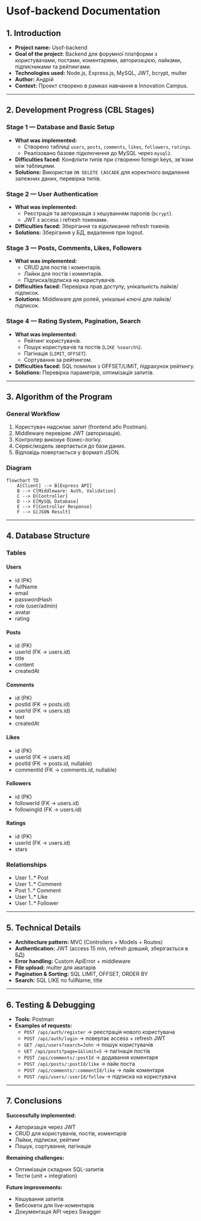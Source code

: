 # Usof-backend Documentation

## 1. Introduction
- **Project name:** Usof-backend  
- **Goal of the project:** Backend для форумної платформи з користувачами, постами, коментарями, авторизацією, лайками, підписниками та рейтингами.  
- **Technologies used:** Node.js, Express.js, MySQL, JWT, bcrypt, multer  
- **Author:** Андрій  
- **Context:** Проект створено в рамках навчання в Innovation Campus.

---

## 2. Development Progress (CBL Stages)

### Stage 1 — Database and Basic Setup
- **What was implemented:**  
  - Створено таблиці `users`, `posts`, `comments`, `likes`, `followers`, `ratings`.  
  - Реалізовано базове підключення до MySQL через `mysql2`.  
- **Difficulties faced:** Конфлікти типів при створенні foreign keys, зв'язки між таблицями.  
- **Solutions:** Використав `ON DELETE CASCADE` для коректного видалення залежних даних, перевірка типів.

### Stage 2 — User Authentication
- **What was implemented:**  
  - Реєстрація та авторизація з хешуванням паролів (`bcrypt`).  
  - JWT з access і refresh токенами.  
- **Difficulties faced:** Зберігання та відкликання refresh токенів.  
- **Solutions:** Зберігання у БД, видалення при logout.

### Stage 3 — Posts, Comments, Likes, Followers
- **What was implemented:**  
  - CRUD для постів і коментарів.  
  - Лайки для постів і коментарів.  
  - Підписка/відписка на користувачів.  
- **Difficulties faced:** Перевірка прав доступу, унікальність лайків/підписок.  
- **Solutions:** Middleware для ролей, унікальні ключі для лайків/підписок.

### Stage 4 — Rating System, Pagination, Search
- **What was implemented:**  
  - Рейтинг користувачів.  
  - Пошук користувачів та постів (`LIKE %search%`).  
  - Пагінація (`LIMIT`, `OFFSET`).  
  - Сортування за рейтингом.  
- **Difficulties faced:** SQL помилки з OFFSET/LIMIT, підрахунок рейтингу.  
- **Solutions:** Перевірка параметрів, оптимізація запитів.

---

## 3. Algorithm of the Program

### General Workflow
1. Користувач надсилає запит (frontend або Postman).
2. Middleware перевіряє JWT (авторизація).
3. Контролер виконує бізнес-логіку.
4. Сервіс/модель звертається до бази даних.
5. Відповідь повертається у форматі JSON.

### Diagram
```mermaid
flowchart TD
    A[Client] --> B[Express API]
    B --> C[Middleware: Auth, Validation]
    C --> D[Controller]
    D --> E[MySQL Database]
    E --> F[Controller Response]
    F --> G[JSON Result]
```

---

## 4. Database Structure

### Tables

#### Users
- id (PK)
- fullName
- email
- passwordHash
- role (user/admin)
- avatar
- rating

#### Posts
- id (PK)
- userId (FK → users.id)
- title
- content
- createdAt

#### Comments
- id (PK)
- postId (FK → posts.id)
- userId (FK → users.id)
- text
- createdAt

#### Likes
- id (PK)
- userId (FK → users.id)
- postId (FK → posts.id, nullable)
- commentId (FK → comments.id, nullable)

#### Followers
- id (PK)
- followerId (FK → users.id)
- followingId (FK → users.id)

#### Ratings
- id (PK)
- userId (FK → users.id)
- stars

### Relationships
- User 1..* Post
- User 1..* Comment
- Post 1..* Comment
- User 1..* Like
- User 1..* Follower

---

## 5. Technical Details

- **Architecture pattern:** MVC (Controllers + Models + Routes)
- **Authentication:** JWT (access 15 min, refresh довший, зберігається в БД)
- **Error handling:** Custom ApiError + middleware
- **File upload:** multer для аватарів
- **Pagination & Sorting:** SQL LIMIT, OFFSET, ORDER BY
- **Search:** SQL LIKE по fullName, title

---

## 6. Testing & Debugging

- **Tools:** Postman
- **Examples of requests:**
  - `POST /api/auth/register` → реєстрація нового користувача
  - `POST /api/auth/login` → повертає access + refresh JWT
  - `GET /api/users?search=John` → пошук користувачів
  - `GET /api/posts?page=1&limit=5` → пагінація постів
  - `POST /api/comments/:postId` → додавання коментаря
  - `POST /api/posts/:postId/like` → лайк поста
  - `POST /api/comments/:commentId/like` → лайк коментаря
  - `POST /api/users/:userId/follow` → підписка на користувача

---

## 7. Conclusions

**Successfully implemented:**
- Авторизація через JWT
- CRUD для користувачів, постів, коментарів
- Лайки, підписки, рейтинг
- Пошук, сортування, пагінація

**Remaining challenges:**
- Оптимізація складних SQL-запитів
- Тести (unit + integration)

**Future improvements:**
- Кешування запитів
- Вебсокети для live-коментарів
- Документація API через Swagger
